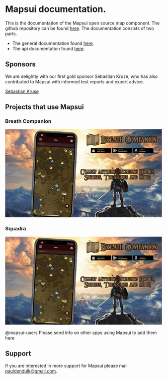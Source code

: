 # **Mapsui** documentation.

This is the documentation of the Mapsui open source map component. The github repository can be found [here](https://github.com/mapsui/mapsui). The documentation consists of two parts.
- The general documentation found [here](http://mapsui.com/documentation/home.html).
- The api documentation found [here](http://mapsui.com/api/index.html).

## Sponsors

We are delightly with our first gold sponsor Sebastian Kruze, who has also contributed to Mapsui with informed test reports and expert advice.

[Sebastian Kruse](https://github.com/Sebastian1989101)

## Projects that use Mapsui

### Breath Companion

[![Breath Companion website](images/breath-companion.png)](https://software-notion.de/apps/breath-companion)

### Squadra

[![Squadra](images/breath-companion.png)](https://bertt.github.io/squadra/)

@mapsui-users Please send info on other apps using Mapsui to add them here

## Support

If you are interested in more support for Mapsui please mail [pauldendulk@gmail.com](mailto:pauldendulk@gmail.com).

